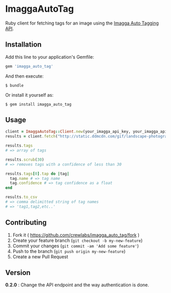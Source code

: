 # ImaggaAutoTag

Ruby client for fetching tags for an image using the [Imagga Auto Tagging API](http://imagga.com/solutions/auto-tagging.html).

## Installation

Add this line to your application's Gemfile:

```ruby
gem 'imagga_auto_tag'
```

And then execute:

    $ bundle

Or install it yourself as:

    $ gem install imagga_auto_tag

## Usage

```ruby
client = ImaggaAutoTag::Client.new(your_imagga_api_key, your_imagga_api_secret)
results = client.fetch("http://static.ddmcdn.com/gif/landscape-photography-1.jpg")

results.tags
# => array of tags

results.scrub(30)
# => removes tags with a confidence of less than 30

results.tags[0].tap do |tag|
  tag.name # => tag name
  tag.confidence # => tag confidence as a float
end

results.to_csv
# => comma delimitted string of tag names
# => 'tag1,tag2,etc..'
```

## Contributing

1. Fork it ( https://github.com/crewlabs/imagga_auto_tag/fork )
2. Create your feature branch (`git checkout -b my-new-feature`)
3. Commit your changes (`git commit -am 'Add some feature'`)
4. Push to the branch (`git push origin my-new-feature`)
5. Create a new Pull Request

## Version

**0.2.0** : Change the API endpoint and the way authentication is done.
